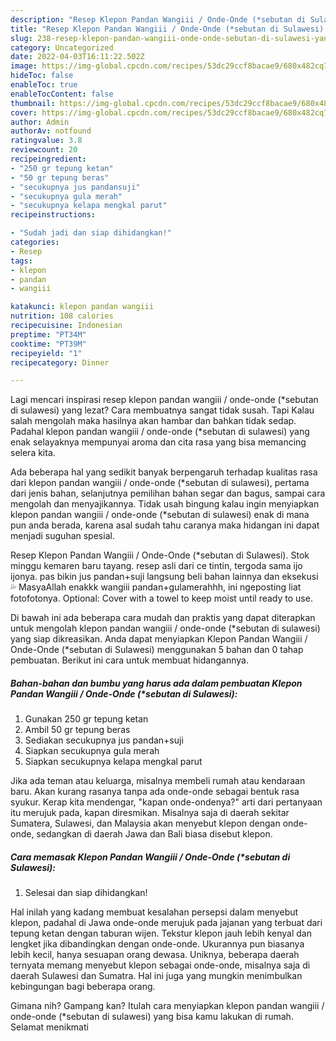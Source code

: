 ```yaml
---
description: "Resep Klepon Pandan Wangiii / Onde-Onde (*sebutan di Sulawesi) yang Enak, Buat Buka Puasa Lezat Sekali"
title: "Resep Klepon Pandan Wangiii / Onde-Onde (*sebutan di Sulawesi) yang Enak, Buat Buka Puasa Lezat Sekali"
slug: 238-resep-klepon-pandan-wangiii-onde-onde-sebutan-di-sulawesi-yang-enak-buat-buka-puasa-lezat-sekali
category: Uncategorized
date: 2022-04-03T16:11:22.502Z
image: https://img-global.cpcdn.com/recipes/53dc29ccf8bacae9/680x482cq70/klepon-pandan-wangiii-onde-onde-sebutan-di-sulawesi-foto-resep-utama.jpg
hideToc: false
enableToc: true
enableTocContent: false
thumbnail: https://img-global.cpcdn.com/recipes/53dc29ccf8bacae9/680x482cq70/klepon-pandan-wangiii-onde-onde-sebutan-di-sulawesi-foto-resep-utama.jpg
cover: https://img-global.cpcdn.com/recipes/53dc29ccf8bacae9/680x482cq70/klepon-pandan-wangiii-onde-onde-sebutan-di-sulawesi-foto-resep-utama.jpg
author: Admin
authorAv: notfound
ratingvalue: 3.8
reviewcount: 20
recipeingredient:
- "250 gr tepung ketan"
- "50 gr tepung beras"
- "secukupnya jus pandansuji"
- "secukupnya gula merah"
- "secukupnya kelapa mengkal parut"
recipeinstructions:

- "Sudah jadi dan siap dihidangkan!"
categories:
- Resep
tags:
- klepon
- pandan
- wangiii

katakunci: klepon pandan wangiii 
nutrition: 108 calories
recipecuisine: Indonesian
preptime: "PT34M"
cooktime: "PT39M"
recipeyield: "1"
recipecategory: Dinner

---
```



Lagi mencari inspirasi resep klepon pandan wangiii / onde-onde (*sebutan di sulawesi) yang lezat? Cara membuatnya sangat tidak susah. Tapi Kalau salah mengolah maka hasilnya akan hambar dan bahkan tidak sedap. Padahal klepon pandan wangiii / onde-onde (*sebutan di sulawesi) yang enak selayaknya mempunyai aroma dan cita rasa yang bisa memancing selera kita.


Ada beberapa hal yang sedikit banyak berpengaruh terhadap kualitas rasa dari klepon pandan wangiii / onde-onde (*sebutan di sulawesi), pertama dari jenis bahan, selanjutnya pemilihan bahan segar dan bagus, sampai cara mengolah dan menyajikannya. Tidak usah bingung kalau ingin menyiapkan klepon pandan wangiii / onde-onde (*sebutan di sulawesi) enak di mana pun anda berada, karena asal sudah tahu caranya maka hidangan ini dapat menjadi suguhan spesial.

Resep Klepon Pandan Wangiii / Onde-Onde (*sebutan di Sulawesi). Stok minggu kemaren baru tayang. resep asli dari ce tintin, tergoda sama ijo ijonya. pas bikin jus pandan+suji langsung beli bahan lainnya dan eksekusi 💦 MasyaAllah enakkk wangiii pandan+gulamerahhh, ini ngeposting liat fotofotonya. Optional: Cover with a towel to keep moist until ready to use.


Di bawah ini ada beberapa cara mudah dan praktis yang dapat diterapkan untuk mengolah klepon pandan wangiii / onde-onde (*sebutan di sulawesi) yang siap dikreasikan. Anda dapat menyiapkan Klepon Pandan Wangiii / Onde-Onde (*sebutan di Sulawesi) menggunakan 5 bahan dan 0 tahap pembuatan. Berikut ini cara untuk membuat hidangannya.

<!--inarticleads1-->

##### Bahan-bahan dan bumbu yang harus ada dalam pembuatan Klepon Pandan Wangiii / Onde-Onde (*sebutan di Sulawesi):

1. Gunakan 250 gr tepung ketan
1. Ambil 50 gr tepung beras
1. Sediakan secukupnya jus pandan+suji
1. Siapkan secukupnya gula merah
1. Siapkan secukupnya kelapa mengkal parut


Jika ada teman atau keluarga, misalnya membeli rumah atau kendaraan baru. Akan kurang rasanya tanpa ada onde-onde sebagai bentuk rasa syukur. Kerap kita mendengar, &#34;kapan onde-ondenya?&#34; arti dari pertanyaan itu merujuk pada, kapan diresmikan. Misalnya saja di daerah sekitar Sumatera, Sulawesi, dan Malaysia akan menyebut klepon dengan onde-onde, sedangkan di daerah Jawa dan Bali biasa disebut klepon. 

<!--inarticleads2-->

##### Cara memasak Klepon Pandan Wangiii / Onde-Onde (*sebutan di Sulawesi):


1. Selesai dan siap dihidangkan!

Hal inilah yang kadang membuat kesalahan persepsi dalam menyebut klepon, padahal di Jawa onde-onde merujuk pada jajanan yang terbuat dari tepung ketan dengan taburan wijen. Tekstur klepon jauh lebih kenyal dan lengket jika dibandingkan dengan onde-onde. Ukurannya pun biasanya lebih kecil, hanya sesuapan orang dewasa. Uniknya, beberapa daerah ternyata memang menyebut klepon sebagai onde-onde, misalnya saja di daerah Sulawesi dan Sumatra. Hal ini juga yang mungkin menimbulkan kebingungan bagi beberapa orang. 

Gimana nih? Gampang kan? Itulah cara menyiapkan klepon pandan wangiii / onde-onde (*sebutan di sulawesi) yang bisa kamu lakukan di rumah. Selamat menikmati
